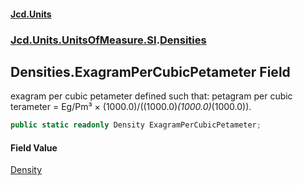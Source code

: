 #### [Jcd.Units](index.md 'index')

### [Jcd.Units.UnitsOfMeasure.SI](Jcd.Units.UnitsOfMeasure.SI.md 'Jcd.Units.UnitsOfMeasure.SI').[Densities](Densities.md 'Jcd.Units.UnitsOfMeasure.SI.Densities')

## Densities.ExagramPerCubicPetameter Field

exagram per cubic petameter defined such that: petagram per cubic terameter = Eg/Pm³ ×
(1000.0)/((1000.0)*(1000.0)*(1000.0)).

```csharp
public static readonly Density ExagramPerCubicPetameter;
```

#### Field Value

[Density](Density.md 'Jcd.Units.UnitTypes.Density')